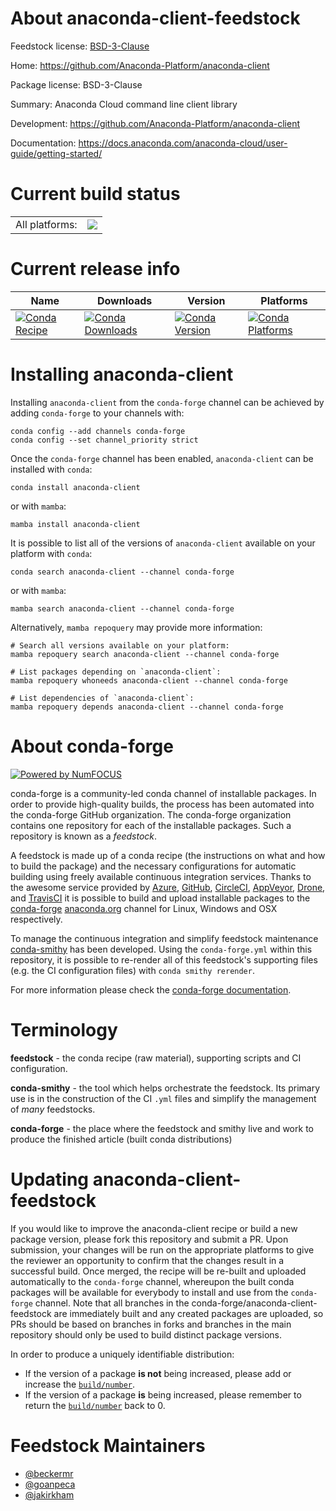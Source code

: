 About anaconda-client-feedstock
===============================

Feedstock license: [BSD-3-Clause](https://github.com/conda-forge/anaconda-client-feedstock/blob/main/LICENSE.txt)

Home: https://github.com/Anaconda-Platform/anaconda-client

Package license: BSD-3-Clause

Summary: Anaconda Cloud command line client library

Development: https://github.com/Anaconda-Platform/anaconda-client

Documentation: https://docs.anaconda.com/anaconda-cloud/user-guide/getting-started/

Current build status
====================


<table><tr><td>All platforms:</td>
    <td>
      <a href="https://dev.azure.com/conda-forge/feedstock-builds/_build/latest?definitionId=2684&branchName=main">
        <img src="https://dev.azure.com/conda-forge/feedstock-builds/_apis/build/status/anaconda-client-feedstock?branchName=main">
      </a>
    </td>
  </tr>
</table>

Current release info
====================

| Name | Downloads | Version | Platforms |
| --- | --- | --- | --- |
| [![Conda Recipe](https://img.shields.io/badge/recipe-anaconda--client-green.svg)](https://anaconda.org/conda-forge/anaconda-client) | [![Conda Downloads](https://img.shields.io/conda/dn/conda-forge/anaconda-client.svg)](https://anaconda.org/conda-forge/anaconda-client) | [![Conda Version](https://img.shields.io/conda/vn/conda-forge/anaconda-client.svg)](https://anaconda.org/conda-forge/anaconda-client) | [![Conda Platforms](https://img.shields.io/conda/pn/conda-forge/anaconda-client.svg)](https://anaconda.org/conda-forge/anaconda-client) |

Installing anaconda-client
==========================

Installing `anaconda-client` from the `conda-forge` channel can be achieved by adding `conda-forge` to your channels with:

```
conda config --add channels conda-forge
conda config --set channel_priority strict
```

Once the `conda-forge` channel has been enabled, `anaconda-client` can be installed with `conda`:

```
conda install anaconda-client
```

or with `mamba`:

```
mamba install anaconda-client
```

It is possible to list all of the versions of `anaconda-client` available on your platform with `conda`:

```
conda search anaconda-client --channel conda-forge
```

or with `mamba`:

```
mamba search anaconda-client --channel conda-forge
```

Alternatively, `mamba repoquery` may provide more information:

```
# Search all versions available on your platform:
mamba repoquery search anaconda-client --channel conda-forge

# List packages depending on `anaconda-client`:
mamba repoquery whoneeds anaconda-client --channel conda-forge

# List dependencies of `anaconda-client`:
mamba repoquery depends anaconda-client --channel conda-forge
```


About conda-forge
=================

[![Powered by
NumFOCUS](https://img.shields.io/badge/powered%20by-NumFOCUS-orange.svg?style=flat&colorA=E1523D&colorB=007D8A)](https://numfocus.org)

conda-forge is a community-led conda channel of installable packages.
In order to provide high-quality builds, the process has been automated into the
conda-forge GitHub organization. The conda-forge organization contains one repository
for each of the installable packages. Such a repository is known as a *feedstock*.

A feedstock is made up of a conda recipe (the instructions on what and how to build
the package) and the necessary configurations for automatic building using freely
available continuous integration services. Thanks to the awesome service provided by
[Azure](https://azure.microsoft.com/en-us/services/devops/), [GitHub](https://github.com/),
[CircleCI](https://circleci.com/), [AppVeyor](https://www.appveyor.com/),
[Drone](https://cloud.drone.io/welcome), and [TravisCI](https://travis-ci.com/)
it is possible to build and upload installable packages to the
[conda-forge](https://anaconda.org/conda-forge) [anaconda.org](https://anaconda.org/)
channel for Linux, Windows and OSX respectively.

To manage the continuous integration and simplify feedstock maintenance
[conda-smithy](https://github.com/conda-forge/conda-smithy) has been developed.
Using the ``conda-forge.yml`` within this repository, it is possible to re-render all of
this feedstock's supporting files (e.g. the CI configuration files) with ``conda smithy rerender``.

For more information please check the [conda-forge documentation](https://conda-forge.org/docs/).

Terminology
===========

**feedstock** - the conda recipe (raw material), supporting scripts and CI configuration.

**conda-smithy** - the tool which helps orchestrate the feedstock.
                   Its primary use is in the construction of the CI ``.yml`` files
                   and simplify the management of *many* feedstocks.

**conda-forge** - the place where the feedstock and smithy live and work to
                  produce the finished article (built conda distributions)


Updating anaconda-client-feedstock
==================================

If you would like to improve the anaconda-client recipe or build a new
package version, please fork this repository and submit a PR. Upon submission,
your changes will be run on the appropriate platforms to give the reviewer an
opportunity to confirm that the changes result in a successful build. Once
merged, the recipe will be re-built and uploaded automatically to the
`conda-forge` channel, whereupon the built conda packages will be available for
everybody to install and use from the `conda-forge` channel.
Note that all branches in the conda-forge/anaconda-client-feedstock are
immediately built and any created packages are uploaded, so PRs should be based
on branches in forks and branches in the main repository should only be used to
build distinct package versions.

In order to produce a uniquely identifiable distribution:
 * If the version of a package **is not** being increased, please add or increase
   the [``build/number``](https://docs.conda.io/projects/conda-build/en/latest/resources/define-metadata.html#build-number-and-string).
 * If the version of a package **is** being increased, please remember to return
   the [``build/number``](https://docs.conda.io/projects/conda-build/en/latest/resources/define-metadata.html#build-number-and-string)
   back to 0.

Feedstock Maintainers
=====================

* [@beckermr](https://github.com/beckermr/)
* [@goanpeca](https://github.com/goanpeca/)
* [@jakirkham](https://github.com/jakirkham/)

